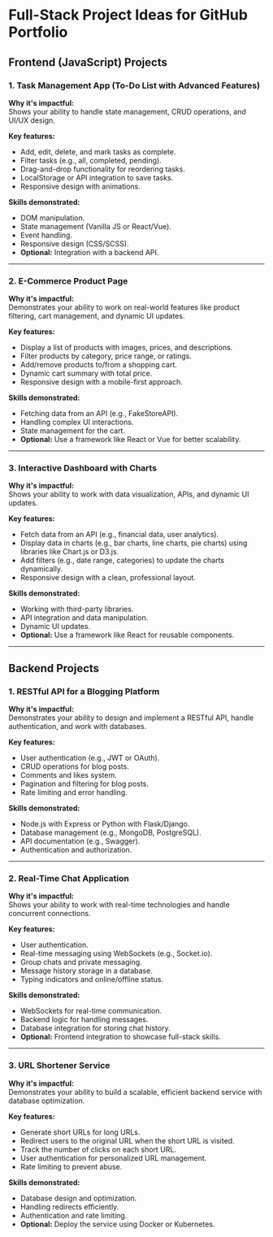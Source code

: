 # Full-Stack Project Ideas for GitHub Portfolio

## Frontend (JavaScript) Projects

### 1. Task Management App (To-Do List with Advanced Features)
**Why it's impactful:**  
Shows your ability to handle state management, CRUD operations, and UI/UX design.

**Key features:**
- Add, edit, delete, and mark tasks as complete.
- Filter tasks (e.g., all, completed, pending).
- Drag-and-drop functionality for reordering tasks.
- LocalStorage or API integration to save tasks.
- Responsive design with animations.

**Skills demonstrated:**
- DOM manipulation.
- State management (Vanilla JS or React/Vue).
- Event handling.
- Responsive design (CSS/SCSS).
- **Optional:** Integration with a backend API.

---

### 2. E-Commerce Product Page
**Why it's impactful:**  
Demonstrates your ability to work on real-world features like product filtering, cart management, and dynamic UI updates.

**Key features:**
- Display a list of products with images, prices, and descriptions.
- Filter products by category, price range, or ratings.
- Add/remove products to/from a shopping cart.
- Dynamic cart summary with total price.
- Responsive design with a mobile-first approach.

**Skills demonstrated:**
- Fetching data from an API (e.g., FakeStoreAPI).
- Handling complex UI interactions.
- State management for the cart.
- **Optional:** Use a framework like React or Vue for better scalability.

---

### 3. Interactive Dashboard with Charts
**Why it's impactful:**  
Shows your ability to work with data visualization, APIs, and dynamic UI updates.

**Key features:**
- Fetch data from an API (e.g., financial data, user analytics).
- Display data in charts (e.g., bar charts, line charts, pie charts) using libraries like Chart.js or D3.js.
- Add filters (e.g., date range, categories) to update the charts dynamically.
- Responsive design with a clean, professional layout.

**Skills demonstrated:**
- Working with third-party libraries.
- API integration and data manipulation.
- Dynamic UI updates.
- **Optional:** Use a framework like React for reusable components.

---

## Backend Projects

### 1. RESTful API for a Blogging Platform
**Why it's impactful:**  
Demonstrates your ability to design and implement a RESTful API, handle authentication, and work with databases.

**Key features:**
- User authentication (e.g., JWT or OAuth).
- CRUD operations for blog posts.
- Comments and likes system.
- Pagination and filtering for blog posts.
- Rate limiting and error handling.

**Skills demonstrated:**
- Node.js with Express or Python with Flask/Django.
- Database management (e.g., MongoDB, PostgreSQL).
- API documentation (e.g., Swagger).
- Authentication and authorization.

---

### 2. Real-Time Chat Application
**Why it's impactful:**  
Shows your ability to work with real-time technologies and handle concurrent connections.

**Key features:**
- User authentication.
- Real-time messaging using WebSockets (e.g., Socket.io).
- Group chats and private messaging.
- Message history storage in a database.
- Typing indicators and online/offline status.

**Skills demonstrated:**
- WebSockets for real-time communication.
- Backend logic for handling messages.
- Database integration for storing chat history.
- **Optional:** Frontend integration to showcase full-stack skills.

---

### 3. URL Shortener Service
**Why it's impactful:**  
Demonstrates your ability to build a scalable, efficient backend service with database optimization.

**Key features:**
- Generate short URLs for long URLs.
- Redirect users to the original URL when the short URL is visited.
- Track the number of clicks on each short URL.
- User authentication for personalized URL management.
- Rate limiting to prevent abuse.

**Skills demonstrated:**
- Database design and optimization.
- Handling redirects efficiently.
- Authentication and rate limiting.
- **Optional:** Deploy the service using Docker or Kubernetes.
